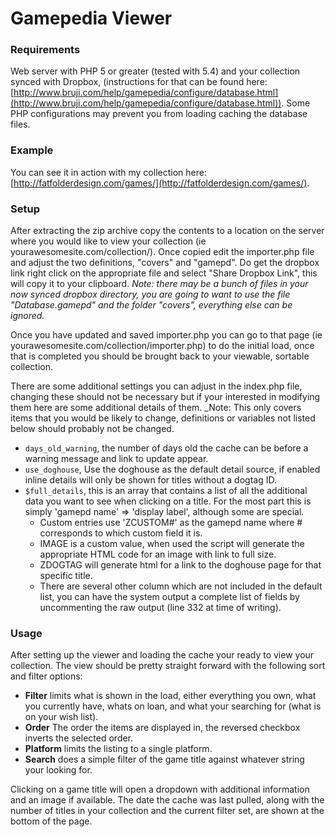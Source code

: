 # Gamepedia Viewer

### Requirements
Web server with PHP 5 or greater (tested with 5.4) and your collection synced with Dropbox, (instructions for that can be found here: [http://www.bruji.com/help/gamepedia/configure/database.html](http://www.bruji.com/help/gamepedia/configure/database.html)). Some PHP configurations may prevent you from loading caching the database files.

### Example
You can see it in action with my collection here: [http://fatfolderdesign.com/games/](http://fatfolderdesign.com/games/).

### Setup
After extracting the zip archive copy the contents to a location on the server where you would like to view your collection (ie yourawesomesite.com/collection/). Once copied edit the importer.php file and adjust the two definitions, "covers" and "gamepd". Do get the dropbox link right click on the appropriate file and select "Share Dropbox Link", this will copy it to your clipboard. _Note: there may be a bunch of files in your now synced dropbox directory, you are going to want to use the file "Database.gamepd" and the folder "covers", everything else can be ignored._

Once you have updated and saved importer.php you can go to that page (ie yourawesomesite.com/collection/importer.php) to do the initial load, once that is completed you should be brought back to your viewable, sortable collection.

There are some additional settings you can adjust in the index.php file, changing these should not be necessary but if your interested in modifying them here are some additional details of them. _Note: This only covers items that you would be likely to change, definitions or variables not listed below should probably not be changed.

- `days_old_warning`, the number of days old the cache can be before a warning message and link to update appear.
- `use_doghouse`, Use the doghouse as the default detail source, if enabled inline details will only be shown for titles without a dogtag ID.
- `$full_details`, this is an array that contains a list of all the additional data you want to see when clicking on a title. For the most part this is simply 'gamepd name' => 'display label', although some are special.
	- Custom entries use 'ZCUSTOM#' as the gamepd name where # corresponds to which custom field it is. 
	- IMAGE is a custom value, when used the script will generate the appropriate HTML code for an image with link to full size.
	- ZDOGTAG will generate html for a link to the doghouse page for that specific title.
	- There are several other column which are not included in the default list, you can have the system output a complete list of fields by uncommenting the raw output (line 332 at time of writing).

### Usage
After setting up the viewer and loading the cache your ready to view your collection. The view should be pretty straight forward with the following sort and filter options:

- **Filter** limits what is shown in the load, either everything you own, what you currently have, whats on loan, and what your searching for (what is on your wish list).
- **Order** The order the items are displayed in, the reversed checkbox inverts the selected order.
- **Platform** limits the listing to a single platform.
- **Search** does a simple filter of the game title against whatever string your looking for.

Clicking on a game title will open a dropdown with additional information and an image if available. The date the cache was last pulled, along with the number of titles in your collection and the current filter set, are shown at the bottom of the page.